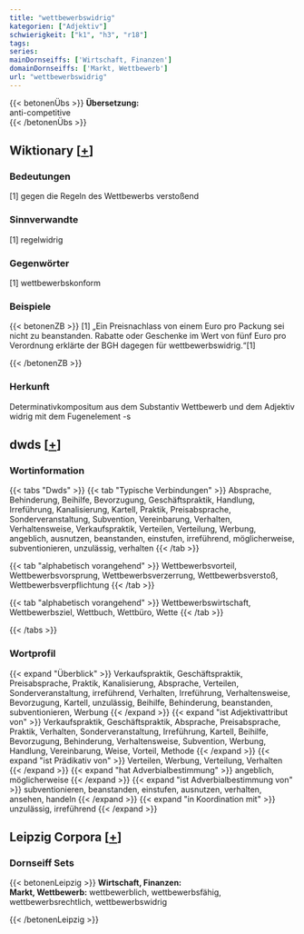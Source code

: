 ```yaml
---
title: "wettbewerbswidrig"
kategorien: ["Adjektiv"]
schwierigkeit: ["k1", "h3", "r18"]
tags:
series:
mainDornseiffs: ['Wirtschaft, Finanzen']
domainDornseiffs: ['Markt, Wettbewerb']
url: "wettbewerbswidrig"
---
```


{{< betonenÜbs >}}
**Übersetzung:**  
anti-competitive  
{{< /betonenÜbs >}}

## Wiktionary [[+](https://de.wiktionary.org/wiki/wettbewerbswidrig)]

### Bedeutungen
[1] gegen die Regeln des Wettbewerbs verstoßend  

### Sinnverwandte
[1] regelwidrig  

### Gegenwörter
[1] wettbewerbskonform  

### Beispiele
{{< betonenZB >}}
[1] „Ein Preisnachlass von einem Euro pro Packung sei nicht zu beanstanden. Rabatte oder Geschenke im Wert von fünf Euro pro Verordnung erklärte der BGH dagegen für wettbewerbswidrig.“[1]  

{{< /betonenZB >}}
### Herkunft
Determinativkompositum aus dem Substantiv Wettbewerb und dem Adjektiv widrig mit dem Fugenelement -s  



## dwds [[+](https://www.dwds.de/wb/wettbewerbswidrig)]

### Wortinformation
{{< tabs "Dwds" >}}
{{< tab "Typische Verbindungen" >}}
Absprache, Behinderung, Beihilfe, Bevorzugung, Geschäftspraktik, Handlung, Irreführung, Kanalisierung, Kartell, Praktik, Preisabsprache, Sonderveranstaltung, Subvention, Vereinbarung, Verhalten, Verhaltensweise, Verkaufspraktik, Verteilen, Verteilung, Werbung, angeblich, ausnutzen, beanstanden, einstufen, irreführend, möglicherweise, subventionieren, unzulässig, verhalten
{{< /tab >}}

{{< tab "alphabetisch vorangehend" >}}
Wettbewerbsvorteil, Wettbewerbsvorsprung, Wettbewerbsverzerrung, Wettbewerbsverstoß, Wettbewerbsverpflichtung
{{< /tab >}}

{{< tab "alphabetisch vorangehend" >}}
Wettbewerbswirtschaft, Wettbewerbsziel, Wettbuch, Wettbüro, Wette
{{< /tab >}}

{{< /tabs >}}

### Wortprofil
{{< expand "Überblick" >}} Verkaufspraktik, Geschäftspraktik, Preisabsprache, Praktik, Kanalisierung, Absprache, Verteilen, Sonderveranstaltung, irreführend, Verhalten, Irreführung, Verhaltensweise, Bevorzugung, Kartell, unzulässig, Beihilfe, Behinderung, beanstanden, subventionieren, Werbung {{< /expand >}}
{{< expand "ist Adjektivattribut von" >}} Verkaufspraktik, Geschäftspraktik, Absprache, Preisabsprache, Praktik, Verhalten, Sonderveranstaltung, Irreführung, Kartell, Beihilfe, Bevorzugung, Behinderung, Verhaltensweise, Subvention, Werbung, Handlung, Vereinbarung, Weise, Vorteil, Methode {{< /expand >}}
{{< expand "ist Prädikativ von" >}} Verteilen, Werbung, Verteilung, Verhalten {{< /expand >}}
{{< expand "hat Adverbialbestimmung" >}} angeblich, möglicherweise {{< /expand >}}
{{< expand "ist Adverbialbestimmung von" >}} subventionieren, beanstanden, einstufen, ausnutzen, verhalten, ansehen, handeln {{< /expand >}}
{{< expand "in Koordination mit" >}} unzulässig, irreführend {{< /expand >}}

## Leipzig Corpora [[+](https://corpora.uni-leipzig.de/en/res?word=wettbewerbswidrig&corpusId=deu_newscrawl-public_2018)]

### Dornseiff Sets
{{< betonenLeipzig >}}
**Wirtschaft, Finanzen:**  
**Markt, Wettbewerb:** wettbewerblich, wettbewerbsfähig, wettbewerbsrechtlich, wettbewerbswidrig  

{{< /betonenLeipzig >}}
